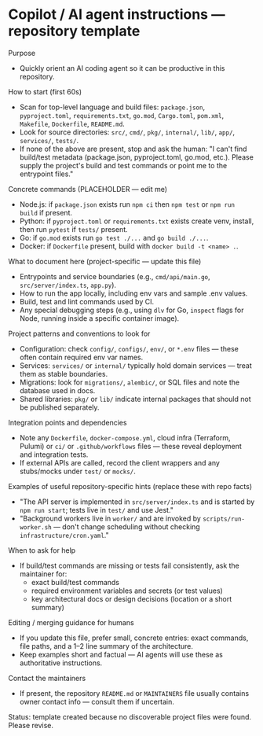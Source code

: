 <!--
  Generated: initial template because no discoverable project files were present in the workspace.
  Please update the "Concrete commands" and "Key files" sections with actual values from the repo.
-->
# Copilot / AI agent instructions — repository template

Purpose
- Quickly orient an AI coding agent so it can be productive in this repository.

How to start (first 60s)
- Scan for top-level language and build files: `package.json`, `pyproject.toml`, `requirements.txt`, `go.mod`, `Cargo.toml`, `pom.xml`, `Makefile`, `Dockerfile`, `README.md`.
- Look for source directories: `src/`, `cmd/`, `pkg/`, `internal/`, `lib/`, `app/`, `services/`, `tests/`.
- If none of the above are present, stop and ask the human: "I can't find build/test metadata (package.json, pyproject.toml, go.mod, etc.). Please supply the project's build and test commands or point me to the entrypoint files." 

Concrete commands (PLACEHOLDER — edit me)
- Node.js: if `package.json` exists run `npm ci` then `npm test` or `npm run build` if present.
- Python: if `pyproject.toml` or `requirements.txt` exists create venv, install, then run `pytest` if `tests/` present.
- Go: if `go.mod` exists run `go test ./...` and `go build ./...`.
- Docker: if `Dockerfile` present, build with `docker build -t <name> .`.

What to document here (project-specific — update this file)
- Entrypoints and service boundaries (e.g., `cmd/api/main.go`, `src/server/index.ts`, `app.py`).
- How to run the app locally, including env vars and sample .env values.
- Build, test and lint commands used by CI.
- Any special debugging steps (e.g., using `dlv` for Go, `inspect` flags for Node, running inside a specific container image).

Project patterns and conventions to look for
- Configuration: check `config/`, `configs/`, `env/`, or `*.env` files — these often contain required env var names.
- Services: `services/` or `internal/` typically hold domain services — treat them as stable boundaries.
- Migrations: look for `migrations/`, `alembic/`, or SQL files and note the database used in docs.
- Shared libraries: `pkg/` or `lib/` indicate internal packages that should not be published separately.

Integration points and dependencies
- Note any `Dockerfile`, `docker-compose.yml`, cloud infra (Terraform, Pulumi) or `ci/` or `.github/workflows` files — these reveal deployment and integration tests.
- If external APIs are called, record the client wrappers and any stubs/mocks under `test/` or `mocks/`.

Examples of useful repository-specific hints (replace these with repo facts)
- "The API server is implemented in `src/server/index.ts` and is started by `npm run start`; tests live in `test/` and use Jest."
- "Background workers live in `worker/` and are invoked by `scripts/run-worker.sh` — don't change scheduling without checking `infrastructure/cron.yaml`."

When to ask for help
- If build/test commands are missing or tests fail consistently, ask the maintainer for:
  - exact build/test commands
  - required environment variables and secrets (or test values)
  - key architectural docs or design decisions (location or a short summary)

Editing / merging guidance for humans
- If you update this file, prefer small, concrete entries: exact commands, file paths, and a 1–2 line summary of the architecture.
- Keep examples short and factual — AI agents will use these as authoritative instructions.

Contact the maintainers
- If present, the repository `README.md` or `MAINTAINERS` file usually contains owner contact info — consult them if uncertain.

Status: template created because no discoverable project files were found. Please revise.
